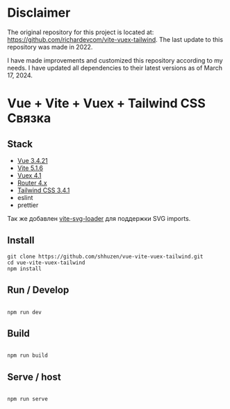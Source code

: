 <!-- ![Maintenance](https://img.shields.io/maintenance/no/2?label=Maintained%3F&style=for-the-badge) -->

# Disclaimer

The original repository for this project is located at: https://github.com/richardevcom/vite-vuex-tailwind. The last update to this repository was made in 2022.

I have made improvements and customized this repository according to my needs. I have updated all dependencies to their latest versions as of March 17, 2024.

# Vue + Vite + Vuex + Tailwind CSS Связка

## Stack

-   [Vue 3.4.21](https://v3.vuejs.org/)
-   [Vite 5.1.6](https://vitejs.dev/:)
-   [Vuex 4.1](https://vuex.vuejs.org)
-   [Router 4.x](https://router.vuejs.org/)
-   [Tailwind CSS 3.4.1](https://router.vuejs.org/)
-   eslint
-   prettier

Так же добавлен [vite-svg-loader](https://github.com/jpkleemans/vite-svg-loader#readme) для поддержки SVG imports.

## Install

```
git clone https://github.com/shhuzen/vue-vite-vuex-tailwind.git
cd vue-vite-vuex-tailwind
npm install
```

## Run / Develop

```

npm run dev

```

## Build

```

npm run build

```

## Serve / host

```

npm run serve

```
